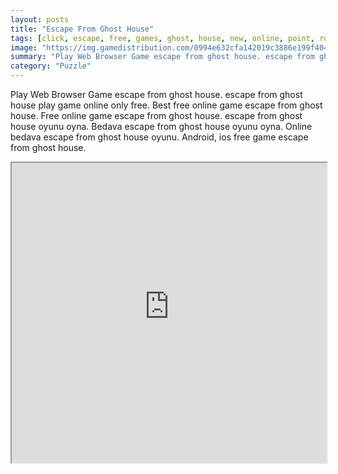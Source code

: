 ```yaml
---
layout: posts
title: "Escape From Ghost House"
tags: [click, escape, free, games, ghost, house, new, online, point, room, top10newgames, walkthrough, best, free, online, games, oyna, game, free, games, play, play, games]
image: "https://img.gamedistribution.com/0994e632cfa142019c3886e199f404e3.jpg"
summary: "Play Web Browser Game escape from ghost house. escape from ghost house play game online only free. Best free online game escape from ghost house. Free online game escape from ghost house. escape from ghost house oyunu oyna. Bedava escape from ghost house oyunu oyna. Online bedava escape from ghost house oyunu. Android, ios free game escape from ghost house."
category: "Puzzle"
---
```


Play Web Browser Game escape from ghost house. escape from ghost house play game online only free. Best free online game escape from ghost house. Free online game escape from ghost house. escape from ghost house oyunu oyna. Bedava escape from ghost house oyunu oyna. Online bedava escape from ghost house oyunu. Android, ios free game escape from ghost house.

<iframe width="100%" height="480px;" src="https://flash.gamedistribution.com?game=0994e632cfa142019c3886e199f404e3"></iframe>